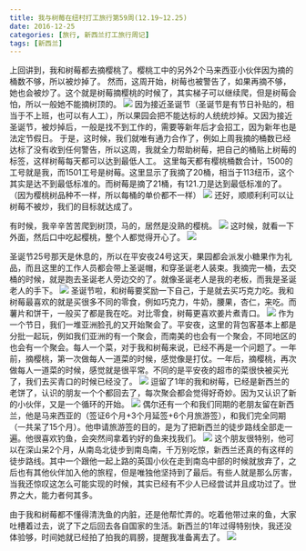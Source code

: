 ```yaml
---
title: 我与树莓在纽村打工旅行第59周(12.19~12.25)
date: 2016-12-25
categories: [旅行, 新西兰打工旅行周记]
tags: [新西兰]    
---
```






上回讲到，我和树莓都去摘樱桃了。樱桃工中的另外2个马来西亚小伙伴因为摘的桶数不够，所以被炒掉了。
然而，这周开始，树莓也被警告了，如果再摘不够，她也会被炒了。这个就是树莓摘樱桃的时候了，其实梯子可以继续爬，但是树莓会怕，所以一般她不能摘树顶的。
![](/event/2016_12_25_p1.jpg)
因为接近圣诞节（圣诞节是有节日补贴的，相当于不上班，也可以有人工），所以果园会把不能达标的人统统炒掉。又因为接近圣诞节，被炒掉后，一般是找不到工作的，需要等新年后才会招工，因为新年也是法定节假日。
于是，这时候，我们就唯有通力合作了，例如上周我摘的桶数已经达标了没有收到任何警告，所以这周，我就全力帮助树莓，把自己的桶贴上树莓的标签，这样树莓每天都可以达到最低人工。
这里每天都有樱桃桶数合计，1500的工号就是我，而1501工号是树莓。这里显示了我摘了20桶，相当于113纽币，这个其实是达不到最低标准的。而树莓是摘了21桶，有121.刀是达到最低标准的了。（因为樱桃树品种不一样，所以每桶的单价都不一样）
![](/event/2016_12_25_p2.jpg)
还好，顺顺利利可以让树莓不被炒，我们的目标就达成了。

有时候，我辛辛苦苦爬到树顶，马的，居然是没熟的樱桃。
![](/event/2016_12_25_p3.jpg)
这时候，就看一下外面，然后口中吃起樱桃，整个人都觉得开心了。
![](/event/2016_12_25_p4.jpg)

圣诞节25号那天是休息的，所以在平安夜24号这天，果园都会派发小糖果作为礼品，而且这里的工作人员都会带上圣诞帽，和穿圣诞老人装束。我摘完一桶，去交桶的时候，就是跑去圣诞老人旁边交的了。就像圣诞老人是我的老板，而我是圣诞老人的手下。
![](/event/2016_12_25_p5.jpg)
圣诞节啦，和树莓要奖励一下自己，于是就去买巧克力吃。我和树莓最喜欢的就是买很多不同的零食，例如巧克力，牛奶，腰果，杏仁，来吃。而薯片和饼干，一般买了都是我在吃。对比零食，树莓更喜欢姜片煮青口。
![](/event/2016_12_25_p6.jpg)
作为一个节日，我们一堆亚洲脸孔的又开始聚会了。平安夜，这里的背包客基本上都是分批一起玩，例如我们亚洲的有一个聚会，而南美的也会有一个聚会，不同地区的也会有一个聚会。每人一个菜，对于我和树莓来说，已经不再是一个问题了。一年前，摘樱桃，第一次做每人一道菜的时候，感觉像是打仗。一年后，摘樱桃，再次做每人一道菜的时候，感觉就是很平常。不同的是平安夜的超市的菜很快被买光了，我们去买青口的时候已经没了。
![](/event/2016_12_25_p7.jpg)
逗留了1年的我和树莓，已经是新西兰的老饼了，认识的朋友一个个都回去了，每次聚会都会觉得好奇妙。因为又认识了新的小伙伴，又是一个循环的开始。
![](/event/2016_12_25_p8.jpg)
偶尔还有一个和我们同期的老朋友留在新西兰，他是马来西亚的（签证6个月+3个月延签+6个月旅游签），和我们完全同期（一共呆了15个月）。他申请旅游签的目的，是为了把新西兰的徒步路线全部走一遍。他很喜欢钓鱼，会突然间拿着钓好的鱼来找我们。
![](/event/2016_12_25_p9.jpg)
这个朋友很特别，他可以在深山呆2个月，从南岛北徒步到南岛南，千万别吃惊，新西兰还真的有这样的徒步路线。其中一个跟他一起上路的英国小伙在走到南岛中部的时候就放弃了，之后也有其他伙伴加入他的旅程，但是唯独他坚持到了最后。有些人就是那么厉害，当我还惊叹这怎么可能实现的时候，其实已经有不少人已经尝试并且成功过了。世界之大，能力者何其多。

由于我和树莓都不懂得清洗鱼的内脏，还是他帮忙弄的。吃着他带过来的鱼，大家吐槽着过去，说了下之后回去各自国家的生活。新西兰的1年过得特别快，我还没体验够，时间她就已经拍了拍我的肩膀，提醒我准备离去了。
![](/event/2016_12_25_p10.jpg)